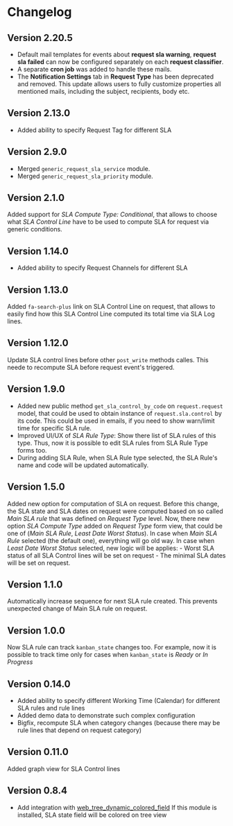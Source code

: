 # Changelog

## Version 2.20.5

- Default mail templates for events about **request sla warning**, **request sla failed** can now be configured separately on each **request classifier**.
- A separate **cron job** was added to handle these mails. 
- The **Notification Settings** tab in **Request Type** has been deprecated and removed.
This update allows users to fully customize properties all mentioned mails, including the subject, recipients, body etc.

## Version 2.13.0

- Added ability to specify Request Tag for different SLA

## Version 2.9.0

- Merged `generic_request_sla_service` module.
- Merged `generic_request_sla_priority` module.

## Version 2.1.0

Added support for *SLA Compute Type: Conditional*,
that allows to choose what *SLA Control Line* have to be used
to compute SLA for request via generic conditions.

## Version 1.14.0

- Added ability to specify Request Channels for different SLA

## Version 1.13.0

Added `fa-search-plus` link on SLA Control Line on request,
that allows to easily find how this SLA Control Line computed its
total time via SLA Log lines.

## Version 1.12.0

Update SLA control lines before other `post_write` methods calles.
This neede to recompute SLA before request event's triggered.

## Version 1.9.0

- Added new public method ```get_sla_control_by_code``` on
  ```request.request``` model, that could be used to obtain instance of
  ```request.sla.control``` by its code.
  This could be used in emails, if you need to show warn/limit time for
  specific SLA rule.
- Improved UI/UX of *SLA Rule Type*: Show there list of SLA rules of this type.
  Thus, now it is possible to edit SLA rules from SLA Rule Type forms too.
- During adding SLA Rule, when SLA Rule type selected, the SLA Rule's name and
  code will be updated automatically.

## Version 1.5.0

Added new option for computation of SLA on request.
Before this change, the SLA state and SLA dates on request were computed based on
so called *Main SLA rule* that was defined on *Request Type* level.
Now, there new option *SLA Compute Type* added on *Request Type* form view,
that could be one of (*Main SLA Rule*, *Least Date Worst Status*).
In case when *Main SLA Rule* selected (the default one), everything will go old way.
In case when *Least Date Worst Status* selected, new logic will be applies:
    - Worst SLA status of all SLA Control lines will be set on request
    - The minimal SLA dates will be set on request.

## Version 1.1.0

Automatically increase sequence for next SLA rule created.
This prevents unexpected change of Main SLA rule on request.

## Version 1.0.0

Now SLA rule can track `kanban_state` changes too.
For example, now it is possible to track time only for cases when
`kanban_state` is *Ready* or *In Progress*

## Version 0.14.0

- Added ability to specify different Working Time (Calendar) for different SLA rules and rule lines
- Added demo data to demonstrate such complex configuration
- Bigfix, recompute SLA when category changes (because there may be rule lines that depend on request category)

## Version 0.11.0

Added graph view for SLA Control lines

## Version 0.8.4

- Add integration with [web_tree_dynamic_colored_field](https://github.com/OCA/web/tree/11.0/web_tree_dynamic_colored_field)
  If this module is installed, SLA state field will be colored on tree view

